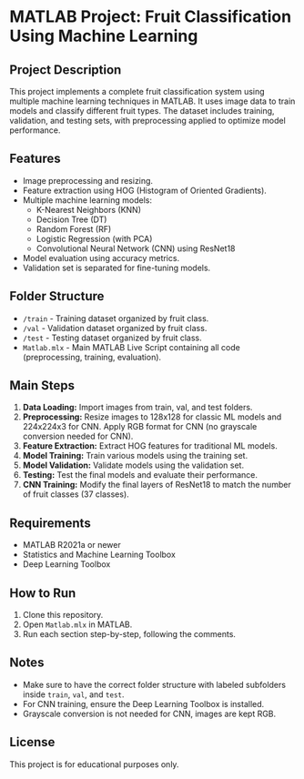 # MATLAB Project: Fruit Classification Using Machine Learning

## Project Description
This project implements a complete fruit classification system using multiple machine learning techniques in MATLAB. It uses image data to train models and classify different fruit types. The dataset includes training, validation, and testing sets, with preprocessing applied to optimize model performance.

## Features
- Image preprocessing and resizing.
- Feature extraction using HOG (Histogram of Oriented Gradients).
- Multiple machine learning models:
  - K-Nearest Neighbors (KNN)
  - Decision Tree (DT)
  - Random Forest (RF)
  - Logistic Regression (with PCA)
  - Convolutional Neural Network (CNN) using ResNet18
- Model evaluation using accuracy metrics.
- Validation set is separated for fine-tuning models.

## Folder Structure
- `/train` - Training dataset organized by fruit class.
- `/val` - Validation dataset organized by fruit class.
- `/test` - Testing dataset organized by fruit class.
- `Matlab.mlx` - Main MATLAB Live Script containing all code (preprocessing, training, evaluation).

## Main Steps
1. **Data Loading:** Import images from train, val, and test folders.
2. **Preprocessing:** Resize images to 128x128 for classic ML models and 224x224x3 for CNN. Apply RGB format for CNN (no grayscale conversion needed for CNN).
3. **Feature Extraction:** Extract HOG features for traditional ML models.
4. **Model Training:** Train various models using the training set.
5. **Model Validation:** Validate models using the validation set.
6. **Testing:** Test the final models and evaluate their performance.
7. **CNN Training:** Modify the final layers of ResNet18 to match the number of fruit classes (37 classes).

## Requirements
- MATLAB R2021a or newer
- Statistics and Machine Learning Toolbox
- Deep Learning Toolbox

## How to Run
1. Clone this repository.
2. Open `Matlab.mlx` in MATLAB.
3. Run each section step-by-step, following the comments.

## Notes
- Make sure to have the correct folder structure with labeled subfolders inside `train`, `val`, and `test`.
- For CNN training, ensure the Deep Learning Toolbox is installed.
- Grayscale conversion is not needed for CNN, images are kept RGB.

## License
This project is for educational purposes only.
